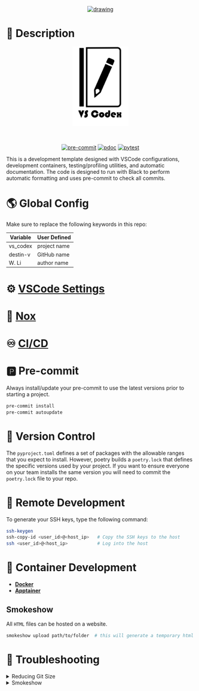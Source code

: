 <p align="center">
  <a href="https://github.com/destin-v">
    <img src="https://camo.githubusercontent.com/8a5a84adae2071b1d131af237bc0a15253b91bb86b2761bbd62ed3c3ac7aabea/68747470733a2f2f64726976652e676f6f676c652e636f6d2f75633f6578706f72743d766965772669643d31794674652d5241534363463161686b5967314a79626176692d67576a65386b70" alt="drawing" width="500"/>
  </a>
</p>

# 📒 Description
<p align="center">
  <img src="docs/pics/program_logo.png" alt="drawing" width="150"/>
</p>

<p align="center">
  <a href="https://devguide.python.org/versions/">                <img alt="" src="https://img.shields.io/badge/python-^3.10-blue?logo=python&logoColor=white"></a>
  <a href="https://docs.github.com/en/actions/quickstart">        <img alt="" src="https://img.shields.io/badge/CI-github-blue?logo=github&logoColor=white"></a>
  <a href="https://sphinx-book-theme.readthedocs.io/en/stable/">  <img alt="" src="https://img.shields.io/badge/Sphinx-^1.1.2-blue?logo=sphinx&logoColor=white"></a>
  <a href="https://black.readthedocs.io/en/stable/index.html">    <img alt="" src="https://img.shields.io/badge/code%20style-black-blue"></a>
</p>

<p align="center">
  <a href="https://github.com/destin-v/vs_codex/actions/workflows/pre-commit.yml">  <img alt="pre-commit" src="https://github.com/destin-v/vs_codex/actions/workflows/pre-commit.yml/badge.svg"></a>
  <a href="https://github.com/destin-v/vs_codex/actions/workflows/pdoc.yml">        <img alt="pdoc" src="https://github.com/destin-v/vs_codex/actions/workflows/pdoc.yml/badge.svg"></a>
  <a href="https://github.com/destin-v/vs_codex/actions/workflows/pytest.yml">      <img alt="pytest" src="https://github.com/destin-v/vs_codex/actions/workflows/pytest.yml/badge.svg"></a>
</p>

This is a development template designed with VSCode configurations, development containers, testing/profiling utilities, and automatic documentation.  The code is designed to run with Black to perform automatic formatting and uses pre-commit to check all commits.

# 🌎 Global Config

Make sure to replace the following keywords in this repo:

<center>

| Variable | User Defined |
| -------- | ------------ |
| vs_codex | project name |
| destin-v | GitHub name  |
| W. Li    | author name  |

</center>

# ⚙️ [VSCode Settings](.vscode/README.md)

# 🧪 [Nox](.nox/README.md)

# ♾️ [CI/CD](.github/workflows/README.md)
# 🅿 Pre-commit
Always install/update your pre-commit to use the latest versions prior to starting a project.

```bash
pre-commit install
pre-commit autoupdate
```

# 🎯 Version Control
The `pyproject.toml` defines a set of packages with the allowable ranges that you expect to install.  However, poetry builds a `poetry.lock` that defines the specific versions used by your project.  If you want to ensure everyone on your team installs the same version you will need to commit the `poetry.lock` file to your repo.



# 🐚 Remote Development
To generate your SSH keys, type the following command:

```bash
ssh-keygen
ssh-copy-id <user_id>@<host_ip>   # Copy the SSH keys to the host
ssh <user_id>@<host_ip>           # Log into the host
```

# 🐳 Container Development
* [**Docker**](containers/docker/README.md)
* [**Apptainer**](containers/apptainer/README.md)

## Smokeshow
All `HTML` files can be hosted on a website.

```bash
smokeshow upload path/to/folder  # this will generate a temporary html link
```

# 🔧 Troubleshooting

<details>
<summary>Reducing Git Size</summary>

To remove large files from a Git repo use [**BFG**](https://rtyley.github.io/bfg-repo-cleaner/).

```bash
# Remove the unwanted data from Git
brew install bfg                                        # installs everything you need
git clone --mirror git://example.com/some-big-repo.git  # clone a fresh copy of repo using --mirror
bfg --strip-blobs-bigger-than 1M some-big-repo.git      # remove files larger than a set size

# Now remove the untracked data
cd some-big-repo.git
git reflog expire --expire=now --all && git gc --prune=now --aggressive
git push
```
</details>

<details>
<summary>Smokeshow</summary>
If you are unable to utilize smokeshow make sure you are not behind a proxy.
</details>

